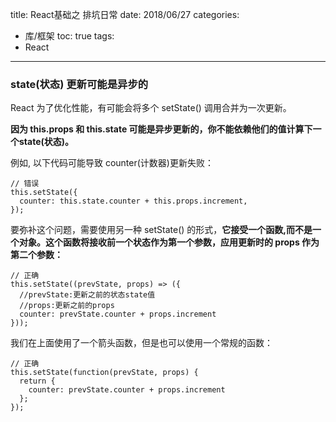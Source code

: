 title: React基础之 排坑日常
date: 2018/06/27
categories:
  - 库/框架
toc: true
tags:
  - React
---


### state(状态) 更新可能是异步的


React 为了优化性能，有可能会将多个 setState() 调用合并为一次更新。

**因为 this.props 和 this.state 可能是异步更新的，你不能依赖他们的值计算下一个state(状态)。**

例如, 以下代码可能导致 counter(计数器)更新失败：
```
// 错误
this.setState({
  counter: this.state.counter + this.props.increment,
});
```
要弥补这个问题，需要使用另一种 setState() 的形式，**它接受一个函数,而不是一个对象。这个函数将接收前一个状态作为第一个参数，应用更新时的 props 作为第二个参数：**
```
// 正确
this.setState((prevState, props) => ({
  //prevState:更新之前的状态state值
  //props:更新之前的props
  counter: prevState.counter + props.increment
}));
```
我们在上面使用了一个箭头函数，但是也可以使用一个常规的函数：
```
// 正确
this.setState(function(prevState, props) {
  return {
    counter: prevState.counter + props.increment
  };
});
```
